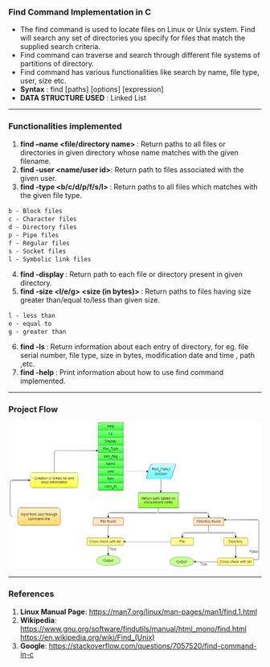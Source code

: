 ### Find Command Implementation in C
* The find command is used to locate files on Linux or Unix system. Find will search any set of directories you specify for files that match the supplied search criteria.
* Find command can traverse and search through different file systems of partitions of directory.
* Find command has various functionalities like search by name, file type, user, size etc.
* <b>Syntax</b> : find [paths] [options] [expression]  
* <b>DATA STRUCTURE USED</b> : Linked List

<hr>

### Functionalities implemented
1. <b>find <directory> –name <file/directory name> </b>:
Return paths to all files or directories in given directory whose name matches with the given filename.
2. <b> find <directory> -user <name/user id></b>:
Return path to files associated with the given user.
3. <b>find <directory> -type <b/c/d/p/f/s/l> </b>:
Return paths to all files which matches with the given file type.
```
b - Block files
c - Character files
d - Directory files
p - Pipe files
f - Regular files
s - Socket files
l - Symbolic link files
```
4. <b>find <directory> -display </b>:
Return path to each file or directory present in given directory.
5. <b>find <directory> -size <l/e/g> <size (in bytes)> </b> : 
Return paths to files having size greater than/equal to/less than given size.
```
l - less than
e - equal to
g - greater than
```
6. <b>find <directory> -ls </b>:
Return information about each entry of directory, for eg. file serial number, file type, size in bytes, modification date and time , path ,etc.
7. <b>find <directory> -help </b>:
Print information about how to use find command implemented.

<hr>

### Project Flow
![Project Flow](project_flow.png)

<hr>

### References
1. <b>Linux Manual Page</b>: https://man7.org/linux/man-pages/man1/find.1.html
2. <b>Wikipedia</b>: https://www.gnu.org/software/findutils/manual/html_mono/find.html
https://en.wikipedia.org/wiki/Find_(Unix)
3. <b>Google</b>: https://stackoverflow.com/questions/7057520/find-command-in-c